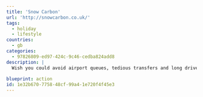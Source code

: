 ```yaml
---
title: 'Snow Carbon'
url: 'http://snowcarbon.co.uk/'
tags:
  - holiday
  - lifestyle
countries:
  - gb
categories:
  - 97826809-ed97-424c-9c46-cedba824add8
description: |
  Wish you could avoid airport queues, tedious transfers and long drives? Want to travel sustainably and enjoyably by train instead - to fantastic accommodation in the best ski resorts in the Alps? Snowcarbon is an independent guide founded by ski journalist Daniel Elkan to help you do exactly that.
  
blueprint: action
id: 1e32b670-7758-48cf-99a4-1e720f4f45e3
---
```

